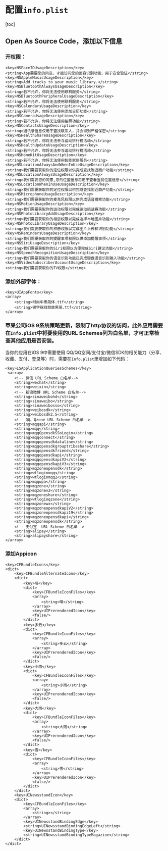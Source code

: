 #  配置`info.plist`

[toc]

## Open As Source Code，添加以下信息

### 开权限：
    <key>NSFaceIDUsageDescription</key>
    <string>App需要您的同意，才能访问您的面容识别功能，用于安全验证</string>
    <key>NSAppleMusicUsageDescription</key>
    <string>Add tracks to your music library.</string>
    <key>NSBluetoothAlwaysUsageDescription</key>
    <string>若不允许，你将无法使用联机服务</string>
    <key>NSBluetoothPeripheralUsageDescription</key>
    <string>若不允许，你将无法使用联机服务</string>
    <key>NSCalendarsUsageDescription</key>
    <string>若不允许，你将无法使用添加日历功能</string>
    <key>NSCameraUsageDescription</key>
    <string>若不允许，你将无法使用拍照功能</string>
    <key>NSContactsUsageDescription</key>
    <string>通讯录信息仅用于查找联系人，并会得到严格保密</string>
    <key>NSHealthShareUsageDescription</key>
    <string>若不允许，你将无法参与运动排行榜活动</string>
    <key>NSHealthUpdateUsageDescription</key>
    <string>若不允许，你将无法参与运动排行榜活动</string>
    <key>NSHomeKitUsageDescription</key>
    <string>若不允许，你将无法使用智能家居服务</string>
    <key>NSLocationAlwaysAndWhenInUseUsageDescription</key>
    <string>我们需要获取你的定位权限以供完成查找附近商户功能</string>
    <key>NSLocationAlwaysUsageDescription</key>
    <string>我们需要您的同意,您的位置信息将用于查看当前位置信息</string>
    <key>NSLocationWhenInUseUsageDescription</key>
    <string>我们需要获取你的定位权限以供完成查找附近商户功能</string>
    <key>NSMicrophoneUsageDescription</key>
    <string>我们需要获取你的麦克风权限以供完成语音搜索功能</string>
    <key>NSMotionUsageDescription</key>
    <string>我们需要获取你的运动权限以完成运动挑战赛功能</string>
    <key>NSPhotoLibraryAddUsageDescription</key>
    <string>我们需要获取你的相册权限以完成选择本地图片功能</string>
    <key>NSPhotoLibraryUsageDescription</key>
    <string>我们需要获取你的相册权限以完成图片上传和识别功能</string>
    <key>NSRemindersUsageDescription</key>
    <string>我们需要获取你的提醒事项权限以供添加提醒事项</string>
    <key>NSSiriUsageDescription</key>
    <string>我们需要获取你的Siri权限以方便完成Siri建议功能</string>
    <key>NSSpeechRecognitionUsageDescription</key>
    <string>我们需要获取你的语音识别功能已完成键盘语音识别输入功能</string>
    <key>NSVideoSubscriberAccountUsageDescription</key>
    <string>我们需要获取你的TV权限</string>

### 添加外部字体：
    <key>UIAppFonts</key>
    <array>
        <string>时尚中黑简体.ttf</string>
        <string>锐字锐线怒放黑简.ttf</string>
    </array>

### 苹果公司iOS 9系统策略更新，限制了http协议的访问，此外应用需要在`Info.plist`中将要使用的URL Schemes列为白名单，才可正常检查其他应用是否安装。
当你的应用在iOS 9中需要使用 QQ/QQ空间/支付宝/微信SDK的相关能力（分享、收藏、支付、登录等）时，需要在`Info.plist`里增加如下代码：

    <key>LSApplicationQueriesSchemes</key>
     <array>
        <!-- 微信 URL Scheme 白名单-->
        <string>wechat</string>
        <string>weixin</string>
        <!-- 新浪微博 URL Scheme 白名单-->
        <string>sinaweibohd</string>
        <string>sinaweibo</string>
        <string>sinaweibosso</string>
        <string>weibosdk</string>
        <string>weibosdk2.5</string>
        <!-- QQ、Qzone URL Scheme 白名单-->
        <string>mqqapi</string>
        <string>mqq</string>
        <string>mqqOpensdkSSoLogin</string>
        <string>mqqconnect</string>
        <string>mqqopensdkdataline</string>
        <string>mqqopensdkgrouptribeshare</string>
        <string>mqqopensdkfriend</string>
        <string>mqqopensdkapi</string>
        <string>mqqopensdkapiV2</string>
        <string>mqqopensdkapiV3</string>
        <string>mqzoneopensdk</string>
        <string>wtloginmqq</string>
        <string>wtloginmqq2</string>
        <string>mqqwpa</string>
        <string>mqzone</string>
        <string>mqzonev2</string>
        <string>mqzoneshare</string>
        <string>wtloginqzone</string>
        <string>mqzonewx</string>
        <string>mqzoneopensdkapiV2</string>
        <string>mqzoneopensdkapi19</string>
        <string>mqzoneopensdkapi</string>
        <string>mqzoneopensdk</string>
        <!-- 支付宝  URL Scheme 白名单-->
        <string>alipay</string>
        <string>alipayshare</string>
    </array>

### 添加Appicon

    <key>CFBundleIcons</key>
    <dict>
        <key>CFBundleAlternateIcons</key>
        <dict>
            <key>晴</key>
            <dict>
                <key>CFBundleIconFiles</key>
                <array>
                    <string>晴</string>
                </array>
                <key>UIPrerenderedIcon</key>
                <false/>
            </dict>
            <key>多云</key>
            <dict>
                <key>CFBundleIconFiles</key>
                <array>
                    <string>多云</string>
                </array>
                <key>UIPrerenderedIcon</key>
                <false/>
            </dict>
            <key>小雨</key>
            <dict>
                <key>CFBundleIconFiles</key>
                <array>
                    <string>小雨</string>
                </array>
                <key>UIPrerenderedIcon</key>
                <false/>
            </dict>
            <key>大雨</key>
            <dict>
                <key>CFBundleIconFiles</key>
                <array>
                    <string>大雨</string>
                </array>
                <key>UIPrerenderedIcon</key>
                <false/>
            </dict>
            <key>雪</key>
            <dict>
                <key>CFBundleIconFiles</key>
                <array>
                    <string>雪</string>
                </array>
                <key>UIPrerenderedIcon</key>
                <false/>
            </dict>
        </dict>
        <key>UINewsstandIcon</key>
        <dict>
            <key>CFBundleIconFiles</key>
            <array>
                <string></string>
            </array>
            <key>UINewsstandBindingEdge</key>
            <string>UINewsstandBindingEdgeLeft</string>
            <key>UINewsstandBindingType</key>
            <string>UINewsstandBindingTypeMagazine</string>
        </dict>
    </dict>
